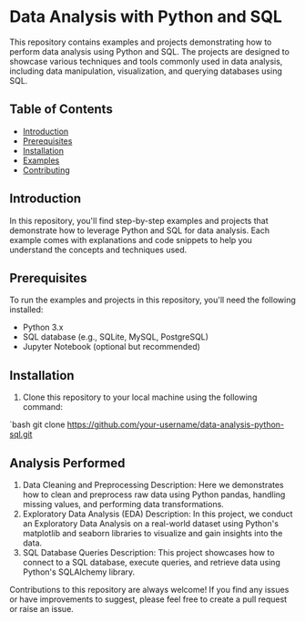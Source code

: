 # Data Analysis with Python and SQL

This repository contains examples and projects demonstrating how to perform data analysis using Python and SQL. The projects are designed to showcase various techniques and tools commonly used in data analysis, including data manipulation, visualization, and querying databases using SQL.

## Table of Contents

- [Introduction](#introduction)
- [Prerequisites](#prerequisites)
- [Installation](#installation)
- [Examples](#examples)
- [Contributing](#contributing)


## Introduction

In this repository, you'll find step-by-step examples and projects that demonstrate how to leverage Python and SQL for data analysis. Each example comes with explanations and code snippets to help you understand the concepts and techniques used.

## Prerequisites

To run the examples and projects in this repository, you'll need the following installed:

- Python 3.x
- SQL database (e.g., SQLite, MySQL, PostgreSQL)
- Jupyter Notebook (optional but recommended)



## Installation

1. Clone this repository to your local machine using the following command:

`bash
git clone https://github.com/your-username/data-analysis-python-sql.git

## Analysis Performed

1. Data Cleaning and Preprocessing
Description: Here we demonstrates how to clean and preprocess raw data using Python pandas, handling missing values, and performing data transformations.
2. Exploratory Data Analysis (EDA)
Description: In this project, we conduct an Exploratory Data Analysis on a real-world dataset using Python's matplotlib and seaborn libraries to visualize and gain insights into the data.
3. SQL Database Queries
Description: This project  showcases how to connect to a SQL database, execute queries, and retrieve data using Python's SQLAlchemy library.



Contributions to this repository are always welcome! If you find any issues or have improvements to suggest, please feel free to create a pull request or raise an issue.


